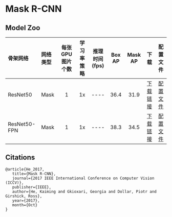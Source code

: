 # Mask R-CNN

## Model Zoo

| 骨架网络             | 网络类型       | 每张GPU图片个数 | 学习率策略 |推理时间(fps) | Box AP | Mask AP |                           下载                          | 配置文件 |
| :------------------- | :------------- | :-----: | :-----: | :------------: | :-----: | :-----: | :-----------------------------------------------------: | :-----: |
| ResNet50             | Mask         |    1    |   1x    |     ----     |  36.4  |    31.9    | [下载链接](https://paddlemodels.bj.bcebos.com/object_detection/dygraph/mask_rcnn_r50_1x_coco.pdparams) | [配置文件](https://github.com/PaddlePaddle/PaddleDetection/tree/dygraph/configs/mask_rcnn_r50_1x_coco.yml) |
| ResNet50-FPN         | Mask         |    1    |   1x    |     ----     |  38.3  |    34.5    | [下载链接](https://paddlemodels.bj.bcebos.com/object_detection/dygraph/mask_rcnn_r50_fpn_1x_coco.pdparams) | [配置文件](https://github.com/PaddlePaddle/PaddleDetection/tree/dygraph/configs/mask_rcnn_r50_fpn_1x_coco.yml) |

## Citations
```
@article{He_2017,
   title={Mask R-CNN},
   journal={2017 IEEE International Conference on Computer Vision (ICCV)},
   publisher={IEEE},
   author={He, Kaiming and Gkioxari, Georgia and Dollar, Piotr and Girshick, Ross},
   year={2017},
   month={Oct}
}
```
